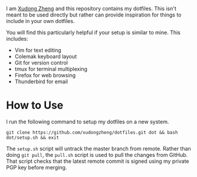 I am [Xudong Zheng](https://www.xudongz.com/) and this repository contains my
dotfiles. This isn't meant to be used directly but rather can provide
inspiration for things to include in your own dotfiles.

You will find this particularly helpful if your setup is similar to mine. This
includes:

- Vim for text editing
- Colemak keyboard layout
- Git for version control
- tmux for terminal multiplexing
- Firefox for web browsing
- Thunderbird for email

# How to Use

I run the following command to setup my dotfiles on a new system.

```
git clone https://github.com/xudongzheng/dotfiles.git dot && bash dot/setup.sh && exit
```

The `setup.sh` script will untrack the master branch from remote. Rather than
doing `git pull`, the `pull.sh` script is used to pull the changes from GitHub.
That script checks that the latest remote commit is signed using my private PGP
key before merging.
